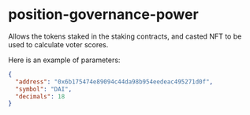 # position-governance-power

Allows the tokens staked in the staking contracts, and casted NFT to be used to calculate voter scores.

Here is an example of parameters:

```json
{
  "address": "0x6b175474e89094c44da98b954eedeac495271d0f",
  "symbol": "DAI",
  "decimals": 18
}
```
